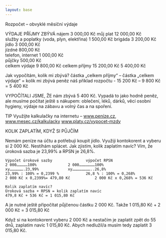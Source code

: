 ```yaml
---
layout: base
---
```


Rozpočet – obvyklé měsíční výdaje

VÝDAJE	PŘÍJMY	ZBÝVÁ
nájem	3 000,00 Kč	můj plat	12 000,00 Kč	 
služby a poplatky (voda, plyn, elektřina)	1 500,00 Kč	brigáda	3 200,00 Kč	
jídlo	3 000,00 Kč	 	 	
jízdné	800,00 Kč	 	 	
telefon, internet	1 000,00 Kč	 	 	
půjčky	500,00 Kč	 	 	
celkem výdaje	9 800,00 Kč	celkem příjmy	15 200,00 Kč	5 400,00 Kč

Jak vypočítám, kolik mi zbývá?
částka „celkem příjmy“ – částka „celkem výdaje“ = kolik mi zbývá peněz
náš příklad rozpočtu - 15 200 Kč – 9 800 Kč = 5 400 Kč

VYPOČÍTALI JSME, ŽE nám zbývá 5 400 Kč. Vypadá to jako hodně peněz, ale musíme počítat ještě s nákupem: oblečení, léků, dárků, věcí osobní hygieny, výdaje na zábavu a volný čas a na spoření.

TIP Využijte kalkulačky na internetu – www.peníze.cz, www.mesec.cz/kalkulacky 
www.platy.cz/vypocet-mzdy

KOLIK ZAPLATÍM, KDYŽ SI PŮJČÍM

Nemám peníze na účtu a potřebuji koupit jídlo. Využiji kontokorent a vyberu si 2 000 Kč. Nestíhám splácet. Jak zjistím, kolik zaplatím navíc? Vím, že úroková sazba je 23,99% a 	RPSN je 26,8%.

	Výpočet úrokové sazby				výpočet RPSN
	2 000……………100%				2 000…………………100%
	xy……………….23,99%				xy……………………..26,8%
	23,99% : 100% = 0,2399 %			26,8 % : 100% = 0,268%
	2 000 Kč x 0,2399%= 479,80 Kč			2 000 Kč x 0,268% = 536 Kč

	Kolik zaplatím navíc?
	Úroková sazba + RPSN = kolik zaplatím navíc
	479,8 Kč + 536 Kč = 1 015,80 Kč

A je nutné ještě připočítat půjčenou částku 2 000 Kč. Takže 1 015,80 Kč + 2 000 Kč = 	3 015,80 Kč

Když si na kontokorent vyberu 2 000 Kč a nestačím je zaplatit zpět do 55 dnů, zaplatím 	navíc 1 015,80 Kč. Abych nedlužil/a musím tedy zaplatit 3 015,80 Kč.

